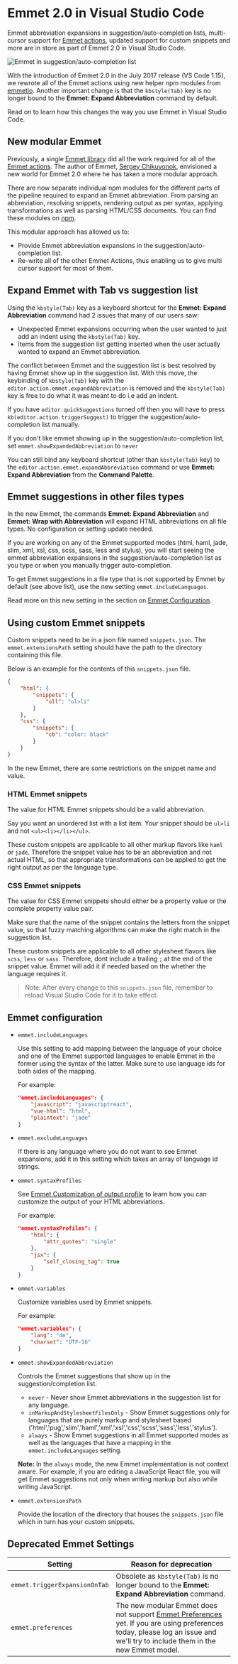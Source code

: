 # Emmet 2.0 in Visual Studio Code

Emmet abbreviation expansions in suggestion/auto-completion lists, multi-cursor support for [Emmet actions](https://docs.emmet.io/actions/), updated support for custom snippets and more are in store as part of Emmet 2.0 in Visual Studio Code.

![Emmet in suggestion/auto-completion list](2017_08_07_emmet.gif)

With the introduction of Emmet 2.0 in the July 2017 release (VS Code 1.15), we rewrote all of the Emmet actions using new helper npm modules from [emmetio](http://github.com/emmetio). Another important change is that the `kbstyle(Tab)` key is no longer bound to the **Emmet: Expand Abbreviation** command by default.

Read on to learn how this changes the way you use Emmet in Visual Studio Code.

## New modular Emmet

Previously, a single [Emmet library](https://github.com/emmetio/emmet) did all the work required for all of the [Emmet actions](https://docs.emmet.io/actions/). The author of Emmet, [Sergey Chikuyonok](https://github.com/sergeche), envisioned a new world for Emmet 2.0 where he has taken a more modular approach.

There are now separate individual npm modules for the different parts of the pipeline required to expand an Emmet abbreviation. From parsing an abbreviation, resolving snippets, rendering output as per syntax, applying transformations as well as parsing HTML/CSS documents. You can find these modules on [npm](https://www.npmjs.com/~emmetio).

This modular approach has allowed us to:

- Provide Emmet abbreviation expansions in the suggestion/auto-completion list.
- Re-write all of the other Emmet Actions, thus enabling us to give multi cursor support for most of them.

## Expand Emmet with Tab vs suggestion list

Using the `kbstyle(Tab)` key as a keyboard shortcut for the **Emmet: Expand Abbreviation** command had 2 issues that many of our users saw:

* Unexpected Emmet expansions occurring when the user wanted to just add an indent using the `kbstyle(Tab)` key.
* Items from the suggestion list getting inserted when the user actually wanted to expand an Emmet abbreviation.

The conflict between Emmet and the suggestion list is best resolved by having Emmet show up in the suggestion list. With this move, the keybinding of `kbstyle(Tab)` key with the `editor.action.emmet.expandAbbreviation` is removed and the `kbstyle(Tab)` key is free to do what it was meant to do i.e add an indent.

If you have `editor.quickSuggestions` turned off then you will have to press `kb(editor.action.triggerSuggest)` to trigger the suggestion/auto-completion list manually.

If you don't like emmet showing up in the suggestion/auto-completion list, set `emmet.showExpandedAbbreviation` to `never`

You can still bind any keyboard shortcut (other than `kbstyle(Tab)` key) to the `editor.action.emmet.expandAbbreviation` command or use **Emmet: Expand Abbreviation** from the **Command Palette**.

## Emmet suggestions in other files types

In the new Emmet, the commands **Emmet: Expand Abbreviation** and **Emmet: Wrap with Abbreviation** will expand HTML abbreviations on all file types. No configuration or setting update needed.

If you are working on any of the Emmet supported modes (html, haml, jade, slim, xml, xsl, css, scss, sass, less and stylus), you will start seeing the emmet abbreviation expansions in the suggestion/auto-completion list as you type or when you manually trigger auto-completion.

To get Emmet suggestions in a file type that is not supported by Emmet by default (see above list), use the new setting `emmet.includeLanguages`.

Read more on this new setting in the section on [Emmet Configuration](#emmet-configuration).

## Using custom Emmet snippets

Custom snippets need to be in a json file named `snippets.json`. The `emmet.extensionsPath` setting should have the path to the directory containing this file.

Below is an example for the contents of this `snippets.json` file.

```json
{
    "html": {
        "snippets": {
            "ull": "ul>li"
        }
    },
    "css": {
        "snippets": {
            "cb": "color: black"
        }
    }
}
```

In the new Emmet, there are some restrictions on the snippet name and value.

### HTML Emmet snippets

The value for HTML Emmet snippets should be a valid abbreviation.

Say you want an unordered list with a list item. Your snippet should be `ul>li` and not `<ul><li></li></ul>`.

These custom snippets are applicable to all other markup flavors like `haml` or `jade`. Therefore the snippet value has to be an abbreviation and not actual HTML, so that appropriate transformations can be applied to get the right output as per the language type.

### CSS Emmet snippets

The value for CSS Emmet snippets should either be a property value or the complete property value pair.

Make sure that the name of the snippet contains the letters from the snippet value, so that fuzzy matching algorithms can make the right match in the suggestion list.

These custom snippets are applicable to all other stylesheet flavors like `scss`, `less` or `sass`. Therefore, dont include a trailing `;` at the end of the snippet value. Emmet will add it if needed based on the whether the language requires it.

> Note: After every change to this `snippets.json` file, remember to reload Visual Studio Code for it to take effect.

## Emmet configuration

* `emmet.includeLanguages`

    Use this setting to add mapping between the language of your choice and one of the Emmet supported languages to enable Emmet in the former using the syntax of the latter.
    Make sure to use language ids for both sides of the mapping.

    For example:
    ```json
    "emmet.includeLanguages": {
        "javascript": "javascriptreact",
        "vue-html": "html",
        "plaintext": "jade"
    }
    ```

* `emmet.excludeLanguages`

    If there is any language where you do not want to see Emmet expansions, add it in this setting which takes an array of language id strings.

* `emmet.syntaxProfiles`

    See [Emmet Customization of output profile](https://docs.emmet.io/customization/syntax-profiles/#create-your-own-profile) to learn how you can customize the output of your HTML abbreviations.

    For example:
    ```json
    "emmet.syntaxProfiles": {
        "html": {
            "attr_quotes": "single"
        },
        "jsx": {
            "self_closing_tag": true
        }
    }
    ```

* `emmet.variables`

    Customize variables used by Emmet snippets.

    For example:
    ```json
    "emmet.variables": {
        "lang": "de",
        "charset": "UTF-16"
    }
    ```

* `emmet.showExpandedAbbreviation`

    Controls the Emmet suggestions that show up in the suggestion/completion list.

    * `never` - Never show Emmet abbreviations in the suggestion list for any language.
    * `inMarkupAndStylesheetFilesOnly` - Show Emmet suggestions only for languages that are purely markup and stylesheet based ('html','pug','slim','haml','xml','xsl','css','scss','sass','less','stylus').
    * `always` - Show Emmet suggestions in all Emmet supported modes as well as the languages that have a mapping in the `emmet.includeLanguages` setting.

    **Note:** In the `always` mode, the new Emmet implementation is not context aware. For example, if you are editing a JavaScript React file, you will get Emmet suggestions not only when writing markup but also while writing JavaScript.

* `emmet.extensionsPath`

   Provide the location of the directory that houses the `snippets.json` file which in turn has your custom snippets.

## Deprecated Emmet Settings

Setting | Reason for deprecation
-------- | ------------------------
`emmet.triggerExpansionOnTab` | Obsolete as `kbstyle(Tab)` is no longer bound to the **Emmet: Expand Abbreviation** command.
`emmet.preferences` | The new modular Emmet does not support [Emmet Preferences](https://docs.emmet.io/customization/preferences/) yet. If you are using preferences today, please log an issue and we'll try to include them in the new Emmet model.
